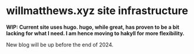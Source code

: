 # willmatthews.xyz site infrastructure

**WIP: Current site uses hugo. hugo, while great, has proven to be a bit lacking for what I need. I am hence moving to hakyll for more flexibility.**

New blog will be up before the end of 2024.
